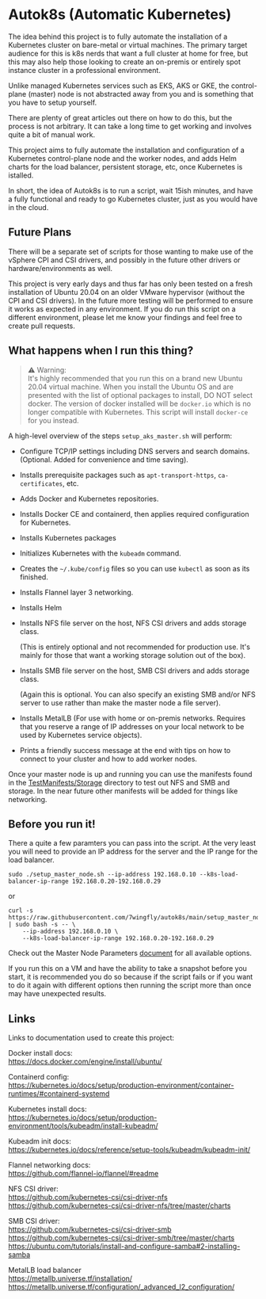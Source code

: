 # Autok8s (Automatic Kubernetes)

The idea behind this project is to fully automate the installation of a Kubernetes cluster on bare-metal or virtual machines. The primary target audience for this is k8s nerds that want a full cluster at home for free, but this may also help those looking to create an on-premis or entirely spot instance cluster in a professional environment.

Unlike managed Kubernetes services such as EKS, AKS or GKE, the control-plane (master) node is not abstracted away from you and is something that you have to setup yourself. 

There are plenty of great articles out there on how to do this, but the process is not arbitrary. It can take a long time to get working and involves quite a bit of manual work. 

This project aims to fully automate the installation and configuration of a Kubernetes control-plane node and the worker nodes, and adds Helm charts for the load balancer, persistent storage, etc, once Kubernetes is istalled.

In short, the idea of Autok8s is to run a script, wait 15ish minutes, and have a fully functional and ready to go Kubernetes cluster, just as you would have in the cloud.

## Future Plans

There will be a separate set of scripts for those wanting to make use of the vSphere CPI and CSI drivers, and possibly in the future other drivers or hardware/environments as well. 

This project is very early days and thus far has only been tested on a fresh installation of Ubuntu 20.04 on an older VMware hypervisor (without the CPI and CSI drivers). In the future more testing will be performed to ensure it works as expected in any environment. If you do run this script on a different environment, please let me know your findings and feel free to create pull requests.

## What happens when I run this thing?

> ⚠ Warning: <br> It's highly recommended that you run this on a brand new Ubuntu 20.04 virtual machine. When you install the Ubuntu OS and are presented with the list of optional packages to install, DO NOT select docker. The version of docker installed will be `docker.io` which is no longer compatible with Kubernetes. This script will install `docker-ce` for you instead.

A high-level overview of the steps `setup_aks_master.sh` will perform:

- Configure TCP/IP settings including DNS servers and search domains. (Optional. Added for convenience and time saving).

- Installs prerequisite packages such as `apt-transport-https`, `ca-certificates`, etc.  

- Adds Docker and Kubernetes repositories.

- Installs Docker CE and containerd, then applies required configuration for Kubernetes.

- Installs Kubernetes packages

- Initializes Kubernetes with the `kubeadm` command.

- Creates the `~/.kube/config` files so you can use `kubectl` as soon as its finished.

- Installs Flannel layer 3 networking.

- Installs Helm

- Installs NFS file server on the host, NFS CSI drivers and adds storage class.

    (This is entirely optional and not recommended for production use. It's mainly for those that want a working storage solution out of the box).

- Installs SMB file server on the host, SMB CSI drivers and adds storage class.

    (Again this is optional. You can also specify an existing SMB and/or NFS server to use rather than make the master node a file server).

- Installs MetalLB (For use with home or on-premis networks. Requires that you reserve a range of IP addresses on your local network to be used by Kubernetes service objects).

- Prints a friendly success message at the end with tips on how to connect to your cluster and how to add worker nodes.

Once your master node is up and running you can use the manifests found in the [TestManifests/Storage](https://github.com/7wingfly/autok8s/tree/main/TestManifests/Storage) directory to test out NFS and SMB and storage. In the near future other manifests will be added for things like networking.

## Before you run it!

There a quite a few paramters you can pass into the script. At the very least you will need to provide an IP address for the server and the IP range for the load balancer. 

```
sudo ./setup_master_node.sh --ip-address 192.168.0.10 --k8s-load-balancer-ip-range 192.168.0.20-192.168.0.29
```

or

```
curl -s https://raw.githubusercontent.com/7wingfly/autok8s/main/setup_master_node.sh | sudo bash -s -- \
    --ip-address 192.168.0.10 \
    --k8s-load-balancer-ip-range 192.168.0.20-192.168.0.29

```

Check out the Master Node Parameters [document](https://github.com/7wingfly/autok8s/tree/main/MasterNodeParameters.md) for all available options.

If you run this on a VM and have the ability to take a snapshot before you start, it is recommended you do so because if the script fails or if you want to do it again with different options then running the script more than once may have unexpected results.

## Links

Links to documentation used to create this project:

Docker install docs:
<br>
https://docs.docker.com/engine/install/ubuntu/

Containerd config:
<br>
https://kubernetes.io/docs/setup/production-environment/container-runtimes/#containerd-systemd

Kubernetes install docs:
<br>
https://kubernetes.io/docs/setup/production-environment/tools/kubeadm/install-kubeadm/

Kubeadm init docs:
<br>
https://kubernetes.io/docs/reference/setup-tools/kubeadm/kubeadm-init/


Flannel networking docs:
<br>
https://github.com/flannel-io/flannel/#readme

NFS CSI driver:
<br>
https://github.com/kubernetes-csi/csi-driver-nfs
<br>
https://github.com/kubernetes-csi/csi-driver-nfs/tree/master/charts

SMB CSI driver:
<br>
https://github.com/kubernetes-csi/csi-driver-smb
<br>
https://github.com/kubernetes-csi/csi-driver-smb/tree/master/charts
<br>
https://ubuntu.com/tutorials/install-and-configure-samba#2-installing-samba


MetalLB load balancer 
<br>
https://metallb.universe.tf/installation/
<br>
https://metallb.universe.tf/configuration/_advanced_l2_configuration/
